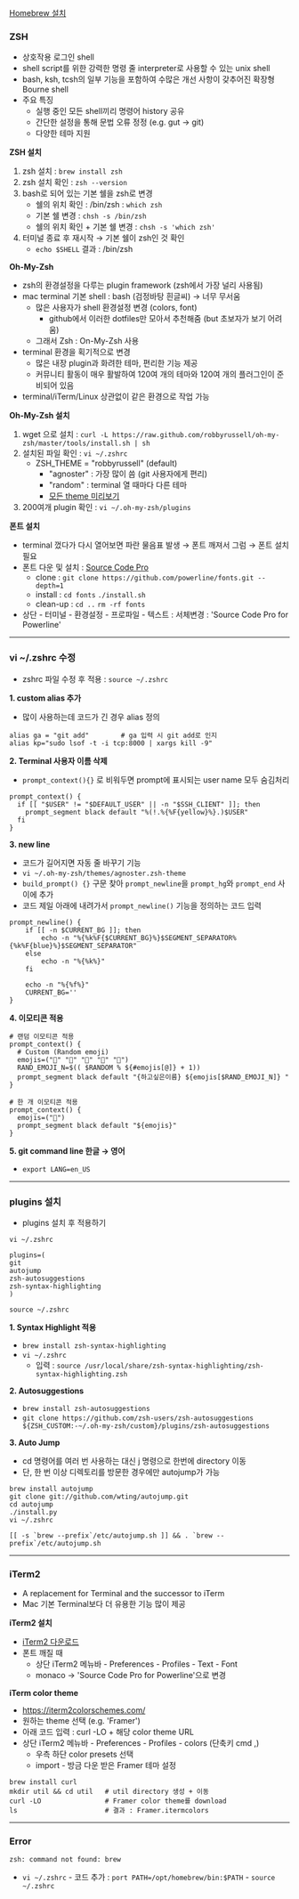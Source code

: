 [Homebrew 설치](https://brew.sh/index_ko)

### ZSH

- 상호작용 로그인 shell
- shell script를 위한 강력한 명령 줄 interpreter로 사용할 수 있는 unix shell
- bash, ksh, tcsh의 일부 기능을 포함하여 수많은 개선 사항이 갖추어진 확장형 Bourne shell
- 주요 특징
  - 실행 중인 모든 shell끼리 명령어 history 공유
  - 간단한 설정을 통해 문법 오류 정정 (e.g. gut → git)
  - 다양한 테마 지원

<b>ZSH 설치</b>
1) zsh 설치 : `brew install zsh`
2) zsh 설치 확인 : `zsh --version`
3) bash로 되어 있는 기본 쉘을 zsh로 변경
   - 쉘의 위치 확인 : /bin/zsh : `which zsh`
   - 기본 쉘 변경 : `chsh -s /bin/zsh`
   - 쉘의 위치 확인 + 기본 쉘 변경 : `chsh -s 'which zsh'`
4) 터미널 종료 후 재시작 → 기본 쉘이 zsh인 것 확인
   - `echo $SHELL` 결과 : /bin/zsh

<b>Oh-My-Zsh</b>
- zsh의 환경설정을 다루는 plugin framework (zsh에서 가장 널리 사용됨)
- mac terminal 기본 shell : bash (검정바탕 흰글씨) → 너무 무서움
  - 많은 사용자가 shell 환경설정 변경 (colors, font)
    - github에서 이러한 dotfiles만 모아서 추천해줌 (but 초보자가 보기 어려움)
  - 그래서 Zsh : On-My-Zsh 사용
- terminal 환경을 획기적으로 변경
  - 많은 내장 plugin과 화려한 테마, 편리한 기능 제공
  - 커뮤니티 활동이 매우 활발하여 120여 개의 테마와 120여 개의 플러그인이 준비되어 있음
- terminal/iTerm/Linux 상관없이 같은 환경으로 작업 가능

<b>Oh-My-Zsh 설치</b>
1) wget 으로 설치 : `curl -L https://raw.github.com/robbyrussell/oh-my-zsh/master/tools/install.sh | sh`
2) 설치된 파일 확인 : `vi ~/.zshrc`
   - ZSH_THEME = "robbyrussell" (default)
     - "agnoster" : 가장 많이 씀 (git 사용자에게 편리)
     - "random" : terminal 열 때마다 다른 테마
     - [모든 theme 미리보기](https://github.com/ohmyzsh/ohmyzsh/wiki/Themes)
3) 200여개 plugin 확인 : `vi ~/.oh-my-zsh/plugins`

<b>폰트 설치</b>
- terminal 껐다가 다시 열어보면 파란 물음표 발생 → 폰트 깨져서 그럼 → 폰트 설치 필요
- 폰트 다운 및 설치 : [Source Code Pro](https://github.com/powerline/fonts/blob/master/SourceCodePro/Source%20Code%20Pro%20for%20Powerline.otf)
  - clone : `git clone https://github.com/powerline/fonts.git --depth=1`
  - install : `cd fonts` `./install.sh`
  - clean-up : `cd ..` `rm -rf fonts`
- 상단 - 터미널 - 환경설정 - 프로파일 - 텍스트 : 서체변경 : 'Source Code Pro for Powerline'

---

### vi ~/.zshrc 수정

- zshrc 파일 수정 후 적용 : `source ~/.zshrc`

<b>1. custom alias 추가</b>
- 많이 사용하는데 코드가 긴 경우 alias 정의

```console
alias ga = "git add"        # ga 입력 시 git add로 인지
alias kp="sudo lsof -t -i tcp:8000 | xargs kill -9"
```

<b>2. Terminal 사용자 이름 삭제</b>
- `prompt_context(){}` 로 비워두면 prompt에 표시되는 user name 모두 숨김처리

```console
prompt_context() {
  if [[ "$USER" != "$DEFAULT_USER" || -n "$SSH_CLIENT" ]]; then
    prompt_segment black default "%(!.%{%F{yellow}%}.)$USER"
  fi
}
```

<b>3. new line</b>
- 코드가 길어지면 자동 줄 바꾸기 기능
- `vi ~/.oh-my-zsh/themes/agnoster.zsh-theme`
- `build_prompt() {}` 구문 찾아 `prompt_newline`을 `prompt_hg`와 `prompt_end` 사이에 추가
- 코드 제일 아래에 내려가서 `prompt_newline()` 기능을 정의하는 코드 입력

```console
prompt_newline() {
    if [[ -n $CURRENT_BG ]]; then
        echo -n "%{%k%F{$CURRENT_BG}%}$SEGMENT_SEPARATOR%{%k%F{blue}%}$SEGMENT_SEPARATOR"
    else
        echo -n "%{%k%}"
    fi

    echo -n "%{%f%}"
    CURRENT_BG=''
}
```

<b>4. 이모티콘 적용</b>

```console
# 랜덤 이모티콘 적용
prompt_context() { 
  # Custom (Random emoji) 
  emojis=("🌙" "📌" "🦄" "👑" "🌈")
  RAND_EMOJI_N=$(( $RANDOM % ${#emojis[@]} + 1)) 
  prompt_segment black default "{하고싶은이름} ${emojis[$RAND_EMOJI_N]} " 
}

# 한 개 이모티콘 적용
prompt_context() { 
  emojis=("🎵")
  prompt_segment black default "${emojis}"
}
```

<b>5. git command line 한글 → 영어</b>
- `export LANG=en_US`

---

### plugins 설치

- plugins 설치 후 적용하기

```console
vi ~/.zshrc

plugins=( 
git
autojump
zsh-autosuggestions
zsh-syntax-highlighting
)
 
source ~/.zshrc
```

<b>1. Syntax Highlight 적용</b>
- `brew install zsh-syntax-highlighting`
- `vi ~/.zshrc`
  - 입력 : `source /usr/local/share/zsh-syntax-highlighting/zsh-syntax-highlighting.zsh`

<b>2. Autosuggestions</b>
- `brew install zsh-autosuggestions`
- `git clone https://github.com/zsh-users/zsh-autosuggestions ${ZSH_CUSTOM:-~/.oh-my-zsh/custom}/plugins/zsh-autosuggestions`

<b>3. Auto Jump</b>
- cd 명령어를 여러 번 사용하는 대신 j 명령으로 한번에 directory 이동
- 단, 한 번 이상 디렉토리를 방문한 경우에만 autojump가 가능

```console
brew install autojump
git clone git://github.com/wting/autojump.git
cd autojump
./install.py
vi ~/.zshrc

[[ -s `brew --prefix`/etc/autojump.sh ]] && . `brew --prefix`/etc/autojump.sh
```

---

### iTerm2

- A replacement for Terminal and the successor to iTerm
- Mac 기본 Terminal보다 더 유용한 기능 많이 제공


<b>iTerm2 설치</b>
- [iTerm2 다운로드](https://iterm2.com/)
- 폰트 깨질 때
  - 상단 iTerm2 메뉴바 - Preferences - Profiles - Text - Font
  - monaco → 'Source Code Pro for Powerline'으로 변경

<b>iTerm color theme</b>
- https://iterm2colorschemes.com/
- 원하는 theme 선택 (e.g. 'Framer')
- 아래 코드 입력 : curl -LO + 해당 color theme URL
- 상단 iTerm2 메뉴바 - Preferences - Profiles - colors (단축키 cmd ,)
  - 우측 하단 color presets 선택
  - import - 방금 다운 받은 Framer 테마 설정

```console
brew install curl
mkdir util && cd util   # util directory 생성 + 이동
curl -LO                # Framer color theme를 download
ls                      # 결과 : Framer.itermcolors
```

---

### Error

`zsh: command not found: brew`
- `vi ~/.zshrc` - 코드 추가 : `port PATH=/opt/homebrew/bin:$PATH` - `source ~/.zshrc`

